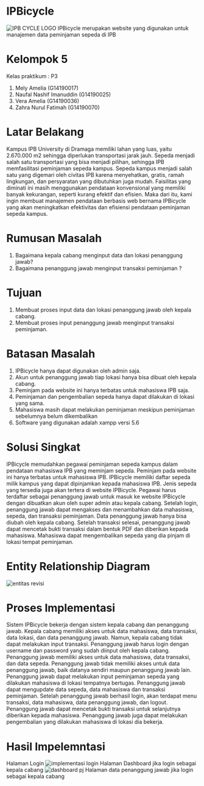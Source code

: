 # IPBicycle 
![IPB CYCLE LOGO](https://user-images.githubusercontent.com/85139125/122133039-2fde0e80-ce66-11eb-85b4-5e07b7823a58.png)
IPBicycle merupakan website yang digunakan untuk manajemen data peminjaman sepeda di IPB
# Kelompok 5 
Kelas praktikum : P3
1. Mely Amelia (G14190017)
2. Naufal Nashif Imanuddin (G14190025)
3. Vera Amelia (G14190036)
4. Zahra Nurul Fatimah (G14190070)
# Latar Belakang
Kampus IPB University di Dramaga memiliki lahan yang luas, yaitu 2.670.000 m2 sehingga diperlukan transportasi jarak jauh. Sepeda menjadi salah satu transportasi yang bisa menjadi pilihan, sehingga IPB memfasilitasi peminjaman sepeda kampus. Sepeda kampus 
menjadi salah satu yang digemari oleh civitas IPB karena menyehatkan, gratis, ramah lingkungan, dan persyaratan yang dibutuhkan juga mudah. Faisilitas yang diminati ini masih menggunakan pendataan konvensional 
yang memiliki banyak kekurangan, seperti kurang efektif dan efisien. Maka dari itu, kami ingin membuat manajemen pendataan berbasis web bernama IPBicycle yang akan meningkatkan efektivitas dan efisiensi pendataan peminjaman sepeda kampus.
# Rumusan Masalah
1. Bagaimana kepala cabang menginput data dan lokasi penanggung jawab?
2. Bagaimana penanggung jawab menginput transaksi peminjaman ?
# Tujuan
1.  Membuat proses input data dan lokasi penanggung jawab oleh kepala cabang.
2.  Membuat proses input penanggung jawab menginput transaksi peminjaman. 
# Batasan Masalah
1. IPBicycle hanya dapat digunakan oleh admin saja.
2. Akun untuk penanggung jawab tiap lokasi hanya bisa dibuat oleh kepala cabang. 
3. Peminjam pada website ini hanya terbatas untuk mahasiswa IPB saja.
4. Peminjaman dan pengembalian sepeda hanya dapat dilakukan di lokasi yang sama.
6. Mahasiswa masih dapat melakukan peminjaman meskipun peminjaman sebelumnya belum dikembalikan
7. Software yang digunakan adalah xampp versi 5.6
# Solusi Singkat
IPBicycle memudahkan pegawai peminjaman sepeda kampus dalam pendataan mahasiswa IPB yang meminjam sepeda. Peminjam pada website ini hanya terbatas untuk mahasiswa IPB. IPBicycle memiliki daftar sepeda milik kampus yang dapat dipinjamkan kepada mahasiswa IPB. Jenis sepeda yang tersedia juga akan tertera di website IPBicycle. Pegawai harus terdaftar sebagai penanggung jawab  untuk masuk ke website IPBicycle dengan dibuatkan akun oleh super admin atau kepala cabang. Setelah login, penanggung jawab dapat mengakses dan menambahkan data mahasiswa, sepeda, dan transaksi peminjaman. Data penanggung jawab hanya bisa diubah oleh kepala cabang. Setelah transaksi selesai, penanggung jawab dapat mencetak bukti transaksi dalam bentuk PDF dan diberikan kepada mahasiswa.  Mahasiswa dapat mengembalikan sepeda yang dia pinjam di lokasi tempat peminjaman.
# Entity Relationship Diagram
![entitas revisi](https://user-images.githubusercontent.com/85139125/122188580-49a94100-ceba-11eb-8fc9-7a2e780bbcbd.png)
# Proses Implementasi
Sistem IPBicycle bekerja dengan sistem kepala cabang dan penanggung jawab. Kepala cabang memiliki akses untuk data mahasiswa, data transaksi, data lokasi, dan data penanggung jawab. Namun, kepala cabang tidak dapat melakukan input transaksi. Penanggung jawab harus login dengan username dan password yang sudah diinput oleh kepala cabang. Penanggung jawab memiliki akses untuk data mahasiswa, data transaksi, dan data sepeda. Penanggung jawab tidak  memiliki akses untuk data penanggung jawab, baik datanya sendiri maupun penanggung jawab lain. Penanggung jawab dapat melakukan input peminjaman sepeda yang dilakukan mahasiswa di lokasi tempatnya bertugas. Penanggung jawab dapat mengupdate data sepeda, data mahasiswa dan transaksi peminjaman. Setelah penanggung jawab berhasil login, akan terdapat menu transaksi, data mahasiswa, data penanggung jawab, dan logout. Penanggung jawab dapat mencetak bukti transaksi untuk selanjutnya diberikan kepada mahasiswa. Penanggung jawab juga dapat melakukan pengembalian yang dilakukan mahasiswa di lokasi dia bekerja.
# Hasil Impelemntasi
Halaman Login
![implementasi login](https://user-images.githubusercontent.com/85139125/122188761-7b220c80-ceba-11eb-87c6-46b12c325572.jpeg)
Halaman Dashboard jika login sebagai kepala cabang
![dashboard pj](https://user-images.githubusercontent.com/85139125/122191121-a3ab0600-cebc-11eb-831d-50b56dce1cbc.jpeg)
Halaman data penanggung jawab jika login sebagai kepala cabang





